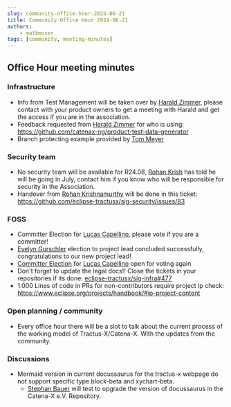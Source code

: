 ```yaml
---
slug: community-office-hour-2024-06-21
title: Community Office Hour 2024-06-21
authors:
    - matbmoser
tags: [community, meeting-minutes]
---
```


## Office Hour meeting minutes

### Infrastructure

- Info from Test Management will be taken over by [Harald Zimmer](https://github.com/ds-hzimmer), please contact with your product owners to get a meeting with Harald and get the access if you are in the association.
- Feedback requested from [Harald Zimmer](https://github.com/ds-hzimmer) for who is using: https://github.com/catenax-ng/product-test-data-generator
- Branch protecting example provided by [Tom Meyer](https://github.com/tom-rm-meyer-ISST)

### Security team

- No security team will be available for R24.08, [Rohan Krish](https://github.com/RoKrish14) has told he will be going in July, contact him if you know who will be responsible for security in the Association.
- Handover from [Rohan Krishnamurthy](https://github.com/RoKrish14) will be done in this ticket: https://github.com/eclipse-tractusx/sig-security/issues/83

### FOSS

- Committer Election for [Lucas Capellino](https://github.com/arnoweiss), please vote if you are a committer!
- [Evelyn Gurschler](https://github.com/evegufy) election to project lead concluded successfully, congratulations to our new project lead!
- [Committer Election](https://projects.eclipse.org/projects/automotive.tractusx/elections/election-lucas-capellino-eclipse-tractus-x) for [Lucas Capellino](https://github.com/ds-lcapellino) open for voting again
- Don't forget to update the legal docs!! Close the tickets in your repositories if its done: [eclipse-tractusx/sig-infra#477](https://github.com/eclipse-tractusx/sig-infra/issues/477)
- 1.000 Lines of code in PRs for non-contributors require project Ip check: https://www.eclipse.org/projects/handbook/#ip-project-content

### Open planning / community

- Every office hour there will be a slot to talk about the current process of the working model of Tractus-X/Catena-X. With the updates from the community.

### Discussions

- Mermaid version in current docussaurus for the tractus-x webpage do not support specific type block-beta and xychart-beta.
  - [Stephan Bauer](https://github.com/stephanbcbauer) will test to upgrade the version of docussaurus in the Catena-X e.V. Repository.